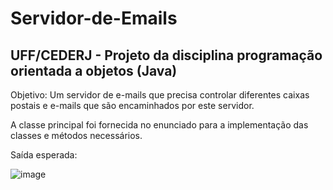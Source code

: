 # Servidor-de-Emails
## UFF/CEDERJ - Projeto da disciplina programação orientada a objetos (Java)

Objetivo: Um servidor de e-mails que precisa controlar diferentes caixas postais e e-mails que são encaminhados por este servidor.

A classe principal foi fornecida no enunciado para a implementação das classes e métodos necessários.

Saída esperada:

![image](https://user-images.githubusercontent.com/60985740/112053651-5e806d80-8b33-11eb-96ae-b0ebde869300.png)

